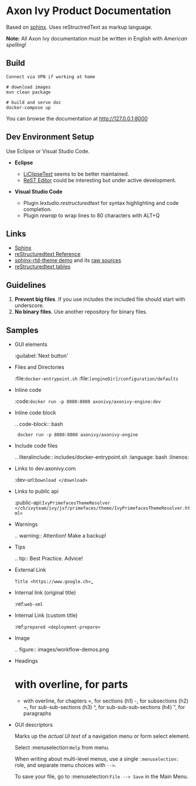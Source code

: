 # Axon Ivy Product Documentation

Based on [sphinx](http://www.sphinx-doc.org).
Uses reStructredText as markup language.

**Note:** All Axon Ivy documentation must be written in English with *American spelling*!


## Build

    Connect via VPN if working at home

    # download images
    mvn clean package

    # build and serve doc
    docker-compose up

You can browse the documentation at http://127.0.0.1:8000


## Dev Environment Setup

Use Eclipse or Visual Studio Code.

* **Eclipse**
    * [LiClipseText](https://marketplace.eclipse.org/content/liclipsetext)
      seems to be better maintained.
    * [ReST Editor](https://marketplace.eclipse.org/content/rest-editor)
      could be interesting but under active development.

* **Visual Studio Code**
    * Plugin *lextudio.restructuredtext* for syntax highlighting and code completion.
    * Plugin *rewrap* to wrap lines to 80 characters with ALT+Q


## Links

* [Sphinx](https://www.sphinx-doc.org/)
* [reStructuredtext Reference](http://www.sphinx-doc.org/en/master/usage/restructuredtext/index.html)
* [sphinx-rtd-theme demo](https://sphinx-rtd-theme.readthedocs.io/en/latest/demo/demo.html) and its [raw sources](https://raw.githubusercontent.com/rtfd/sphinx_rtd_theme/master/docs/demo/demo.rst)
* [reStructuredtext tables](https://rest-sphinx-memo.readthedocs.io/en/latest/ReST.html#tables)


## Guidelines

1. **Prevent big files**. If you use includes the included file should start with underscore.
2. **No binary files**. Use another repository for binary files.


## Samples

- GUI elements

	:guilabel:`Next button'

- Files and Directories

	:file:`docker-entrypoint.sh`
	:file:`[engineDir]/configuration/defaults`

- Inline code

	:code:`docker run -p 8080:8080 axonivy/axonivy-engine:dev`

- Inline code block

	.. code-block:: bash
       
       docker run -p 8080:8080 axonivy/axonivy-engine

- Include code files

	.. literalinclude:: includes/docker-entrypoint.sh
       :language: bash
       :linenos:

- Links to dev.axonivy.com

	:dev-url:`Download </download>`

- Links to public api

	:public-api:`IvyPrimefacesThemeResolver </ch/ivyteam/ivy/jsf/primefaces/theme/IvyPrimefacesThemeResolver.html>`

- Warnings

	.. warning:: Attention! Make a backup!

- Tips

	.. tip:: Best Practice. Advice!

- External Link

	`Title <https://www.google.ch>`_ 

- Internal link (original title)

	:ref:`web-xml`

- Internal Link (custom title)

	:ref:`prepared <deployment-prepare>`

- Image

	.. figure:: images/workflow-demos.png

- Headings  

	# with overline, for parts
    * with overline, for chapters
    =, for sections (h1)
    -, for subsections (h2)
    ~, for sub-sub-sections (h3)
    ^, for sub-sub-sub-sections (h4)
    ", for paragraphs

- GUI descriptors

  Marks up the *actual UI text* of a navigation menu or form select element.
  
    Select :menuselection:`Help` from menu.

  When writing about multi-level menus, use a single ``:menuselection:`` role, and separate menu choices with ``-->``.

    To save your file, go to :menuselection:`File --> Save` in the Main Menu.

